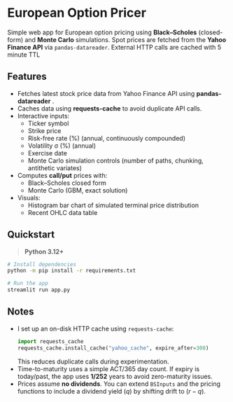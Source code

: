 # European Option Pricer

Simple web app for European option pricing using **Black–Scholes** (closed-form) and **Monte Carlo** simulations.
Spot prices are fetched from the **Yahoo Finance API** via `pandas-datareader`.
External HTTP calls are cached with 5 minute TTL

## Features
- Fetches latest stock price data from Yahoo Finance API using **pandas-datareader** .
- Caches data using **requests-cache** to avoid duplicate API calls.
- Interactive inputs:
  - Ticker symbol
  - Strike price
  - Risk-free rate (%) (annual, continuously compounded)
  - Volatility σ (%) (annual)
  - Exercise date
  - Monte Carlo simulation controls (number of paths, chunking, antithetic variates)
- Computes **call/put** prices with:
  - Black–Scholes closed form
  - Monte Carlo (GBM, exact solution)
- Visuals:
  - Histogram bar chart of simulated terminal price distribution
  - Recent OHLC data table

## Quickstart

> **Python 3.12+**

```bash
# Install dependencies
python -m pip install -r requirements.txt

# Run the app
streamlit run app.py
```

## Notes

- I set up an on-disk HTTP cache using `requests-cache`:
  ```python
  import requests_cache
  requests_cache.install_cache("yahoo_cache", expire_after=300)
  ```
  This reduces duplicate calls during experimentation.
- Time-to-maturity uses a simple ACT/365 day count. If expiry is today/past, the app uses **1/252** years to avoid zero-maturity issues.
- Prices assume **no dividends**. You can extend `BSInputs` and the pricing functions to include a dividend yield \($q$\) by shifting drift to \($r-q$\).

